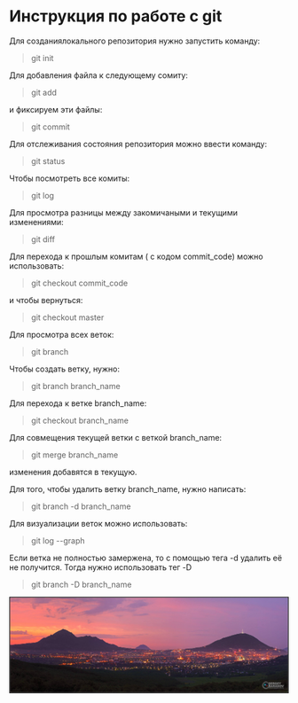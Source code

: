 # Инструкция по работе с git
Для созданиялокального репозитория нужно запустить команду:
>git init

Для добавления файла к следующему сомиту:
> git add

и фиксируем эти файлы:
>git commit

Для отслеживания состояния репозитория можно ввести команду:
>git status

Чтобы посмотреть все комиты:
> git log

Для просмотра разницы между закомичаными и текущими изменениями:
>git diff

Для перехода к прошлым комитам ( с кодом commit_code) можно использовать:
> git checkout commit_code

и чтобы вернуться:
> git checkout master

Для просмотра всех веток:
> git branch

Чтобы создать ветку, нужно:
> git branch branch_name

Для перехода к ветке branch_name:
> git checkout branch_name

Для совмещения текущей ветки с веткой branch_name:
> git merge branch_name

изменения добавятся в текущую.

Для того, чтобы удалить ветку branch_name, нужно написать:
> git branch -d branch_name

Для визуализации веток можно использовать:
> git log --graph

Если ветка не полностью замержена, то с помощью тега -d удалить её не получится. Тогда нужно использовать тег -D
> git branch -D branch_name

![Вечерний Пятигорск](Pyatigorsk-zakat.jpg)
